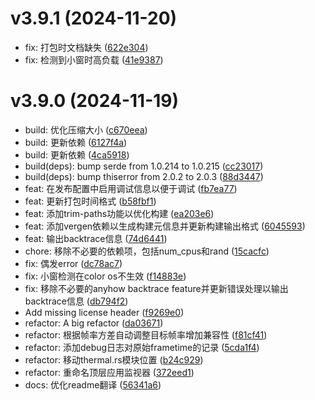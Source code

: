 # v3.9.1 (2024-11-20)

* fix: 打包时文档缺失 ([622e304](https://github.com/shadow3aaa/fas-rs/commit/622e304))
* fix: 检测到小窗时高负载 ([41e9387](https://github.com/shadow3aaa/fas-rs/commit/41e9387))

# v3.9.0 (2024-11-19)

* build: 优化压缩大小 ([c670eea](https://github.com/shadow3aaa/fas-rs/commit/c670eea))
* build: 更新依赖 ([6127f4a](https://github.com/shadow3aaa/fas-rs/commit/6127f4a))
* build: 更新依赖 ([4ca5918](https://github.com/shadow3aaa/fas-rs/commit/4ca5918))
* build(deps): bump serde from 1.0.214 to 1.0.215 ([cc23017](https://github.com/shadow3aaa/fas-rs/commit/cc23017))
* build(deps): bump thiserror from 2.0.2 to 2.0.3 ([88d3447](https://github.com/shadow3aaa/fas-rs/commit/88d3447))
* feat: 在发布配置中启用调试信息以便于调试 ([fb7ea77](https://github.com/shadow3aaa/fas-rs/commit/fb7ea77))
* feat: 更新打包时间格式 ([b58fbf1](https://github.com/shadow3aaa/fas-rs/commit/b58fbf1))
* feat: 添加trim-paths功能以优化构建 ([ea203e6](https://github.com/shadow3aaa/fas-rs/commit/ea203e6))
* feat: 添加vergen依赖以生成构建元信息并更新构建输出格式 ([6045593](https://github.com/shadow3aaa/fas-rs/commit/6045593))
* feat: 输出backtrace信息 ([74d6441](https://github.com/shadow3aaa/fas-rs/commit/74d6441))
* chore: 移除不必要的依赖项，包括num_cpus和rand ([15cacfc](https://github.com/shadow3aaa/fas-rs/commit/15cacfc))
* fix: 偶发error ([dc78ac7](https://github.com/shadow3aaa/fas-rs/commit/dc78ac7))
* fix: 小窗检测在color os不生效 ([f14883e](https://github.com/shadow3aaa/fas-rs/commit/f14883e))
* fix: 移除不必要的anyhow backtrace feature并更新错误处理以输出backtrace信息 ([db794f2](https://github.com/shadow3aaa/fas-rs/commit/db794f2))
* Add missing license header ([f9269e0](https://github.com/shadow3aaa/fas-rs/commit/f9269e0))
* refactor: A big refactor ([da03671](https://github.com/shadow3aaa/fas-rs/commit/da03671))
* refactor: 根据帧率方差自动调整目标帧率增加兼容性 ([f81cf41](https://github.com/shadow3aaa/fas-rs/commit/f81cf41))
* refactor: 添加debug日志对原始frametime的记录 ([5cda1f4](https://github.com/shadow3aaa/fas-rs/commit/5cda1f4))
* refactor: 移动thermal.rs模块位置 ([b24c929](https://github.com/shadow3aaa/fas-rs/commit/b24c929))
* refactor: 重命名顶层应用监视器 ([372eed1](https://github.com/shadow3aaa/fas-rs/commit/372eed1))
* docs: 优化readme翻译 ([56341a6](https://github.com/shadow3aaa/fas-rs/commit/56341a6))
